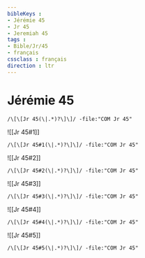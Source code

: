 ```yaml
---
bibleKeys : 
- Jérémie 45
- Jr 45
- Jeremiah 45
tags : 
- Bible/Jr/45
- français
cssclass : français
direction : ltr
---
```


# Jérémie 45

```query
/\[\[Jr 45(\|.*)?\]\]/ -file:"COM Jr 45"
```



![[Jr 45#1]]

```query
/\[\[Jr 45#1(\|.*)?\]\]/ -file:"COM Jr 45"
```

![[Jr 45#2]]

```query
/\[\[Jr 45#2(\|.*)?\]\]/ -file:"COM Jr 45"
```

![[Jr 45#3]]

```query
/\[\[Jr 45#3(\|.*)?\]\]/ -file:"COM Jr 45"
```

![[Jr 45#4]]

```query
/\[\[Jr 45#4(\|.*)?\]\]/ -file:"COM Jr 45"
```

![[Jr 45#5]]

```query
/\[\[Jr 45#5(\|.*)?\]\]/ -file:"COM Jr 45"
```

